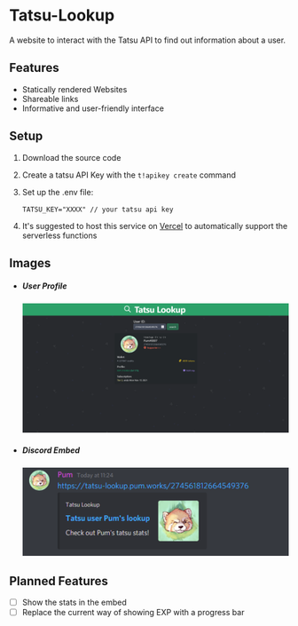 # Tatsu-Lookup

A website to interact with the Tatsu API to find out information about a user.

## Features

- Statically rendered Websites
- Shareable links
- Informative and user-friendly interface

## Setup

1. Download the source code

2. Create a tatsu API Key with the `t!apikey create` command

3. Set up the .env file:

    ```
    TATSU_KEY="XXXX" // your tatsu api key
    ```

4. It's suggested to host this service on [Vercel](https://vercel.com/) to automatically support the serverless functions

## Images

- ##### User Profile

    ![User Profile Preview](./img/UserProfile_Preview.png)

- ##### Discord Embed

    ![Discord Embed Preview](./img/DiscordEmbed_Preview.png)

## Planned Features

- [ ] Show the stats in the embed
- [ ] Replace the current way of showing EXP with a progress bar

